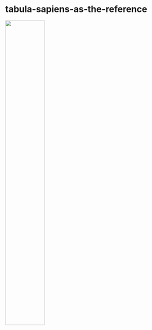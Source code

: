 # tabula-sapiens-as-the-reference



<img src="https://github.com/czbiohub/tabula-sapiens/blob/master/automated-sc-processing-annotations/automated-annotations.png" width="50%" height="50%">
